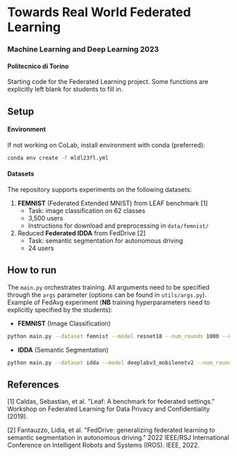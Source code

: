 # Towards Real World Federated Learning
### Machine Learning and Deep Learning 2023
#### Politecnico di Torino
Starting code for the Federated Learning project. Some functions are explicitly left blank for students to fill in.

## Setup
#### Environment
If not working on CoLab, install environment with conda (preferred): 
```bash 
conda env create -f mldl23fl.yml
```

#### Datasets
The repository supports experiments on the following datasets:
1. **FEMNIST** (Federated Extended MNIST) from LEAF benchmark [1]
   - Task: image classification on 62 classes
   - 3,500 users
   - Instructions for download and preprocessing in ```data/femnist/``` 
2. Reduced **Federated IDDA** from FedDrive [2]
   - Task: semantic segmentation for autonomous driving
   - 24 users

## How to run
The ```main.py``` orchestrates training. All arguments need to be specified through the ```args``` parameter (options can be found in ```utils/args.py```).
Example of FedAvg experiment (**NB** training hyperparameters need to explicitly specified by the students):

- **FEMNIST** (Image Classification)
```bash
python main.py --dataset femnist --model resnet18 --num_rounds 1000 --num_epochs 5 --clients_per_round 10 
```
- **IDDA** (Semantic Segmentation)
```bash
python main.py --dataset idda --model deeplabv3_mobilenetv2 --num_rounds 200 --num_epochs 2 --clients_per_round 8 
```

## References
[1] Caldas, Sebastian, et al. "Leaf: A benchmark for federated settings." Workshop on Federated Learning for Data Privacy and Confidentiality (2019). 

[2] Fantauzzo, Lidia, et al. "FedDrive: generalizing federated learning to semantic segmentation in autonomous driving." 2022 IEEE/RSJ International Conference on Intelligent Robots and Systems (IROS). IEEE, 2022.
